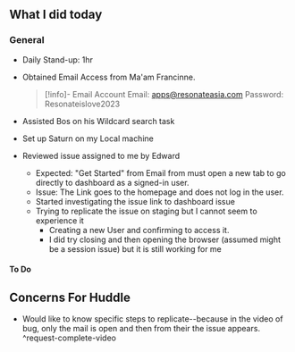 ## What I did today


### General

- Daily Stand-up: 1hr
- Obtained Email Access from Ma'am Francinne.

  >[!info]- Email Account
	> Email: apps@resonateasia.com
	> Password: Resonateislove2023

- Assisted Bos on his Wildcard search task

- Set up Saturn on my Local machine 
- Reviewed issue assigned to me by Edward
	- Expected: "Get Started" from Email from must open a new tab to go directly to dashboard as a signed-in user. 
	- Issue: The Link goes to the homepage and does not log in the user.
	- Started investigating the issue link to dashboard issue
	- Trying to replicate the issue on staging but I cannot seem to experience it
		- Creating a new User and confirming to access it.
		- I did try closing and then opening the browser (assumed might be a session issue) but it is still working for me
	
		

#### To Do

## Concerns For Huddle

- Would like to know specific steps to replicate--because in the video of bug, only the mail is open and then from their the issue appears. ^request-complete-video


